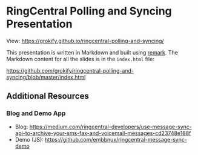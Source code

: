 # RingCentral Polling and Syncing Presentation

View: https://grokify.github.io/ringcentral-polling-and-syncing/

This presentation is written in Markdown and built using [remark](https://github.com/gnab/remark). The Markdown content for all the slides is in the `index.html` file:

https://github.com/grokify/ringcentral-polling-and-syncing/blob/master/index.html

## Additional Resources

### Blog and Demo App

* Blog: https://medium.com/ringcentral-developers/use-message-sync-api-to-archive-your-sms-fax-and-voicemail-messages-cd23748e188f
* Demo (JS): https://github.com/embbnux/ringcentral-message-sync-demo